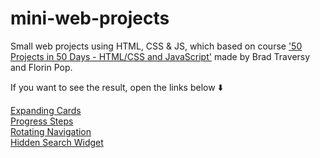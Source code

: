 # mini-web-projects
Small web projects using HTML, CSS &amp; JS, which  based on course ['50 Projects in 50 Days - HTML/CSS and JavaScript'](https://www.udemy.com/course/50-projects-50-days/) made by Brad Traversy and Florin Pop.

If you want to see the result, open the links below :arrow_down:

[Expanding Cards](https://expanding-cards-1.netlify.app/)<br/>
[Progress Steps](https://progress-steps-2.netlify.app/)<br/>
[Rotating Navigation](https://rotating-navigation-3.netlify.app/)<br/>
[Hidden Search Widget](https://hidden-search-4.netlify.app/)<br/>